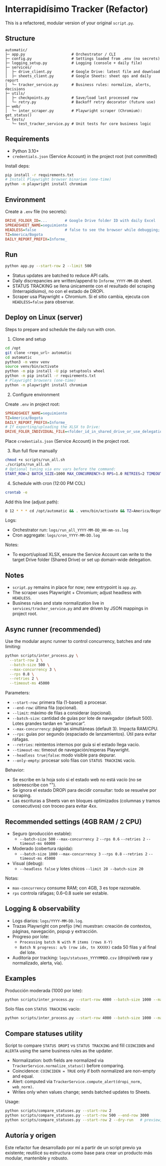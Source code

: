 # Interrapidísimo Tracker (Refactor)

This is a refactored, modular version of your original `script.py`.

## Structure

```text
automatic/
├─ app.py                     # Orchestrator / CLI
├─ config.py                  # Settings loaded from .env (no secrets)
├─ logging_setup.py           # Logging (console + daily file)
├─ services/
│  ├─ drive_client.py         # Google Drive: latest file and download
│  ├─ sheets_client.py        # Google Sheets: sheet ops and daily report
│  └─ tracker_service.py      # Business rules: normalize, alerts, decisions
├─ utils/
│  ├─ checkpoints.py          # Save/load last processed row
│  └─ retry.py                # Backoff retry decorator (future use)
├─ web/
│  └─ inter_scraper.py        # Playwright scraper (Chromium): get_status()
└─ tests/
   └─ test_tracker_service.py # Unit tests for core business logic
```

## Requirements

- Python 3.10+
- `credentials.json` (Service Account) in the project root (not committed)

Install deps:

```bash
pip install -r requirements.txt
# Install Playwright browser binaries (one-time)
python -m playwright install chromium
```

## Environment

Create a `.env` file (no secrets):

```ini
DRIVE_FOLDER_ID=...        # Google Drive folder ID with daily Excel
SPREADSHEET_NAME=seguimiento
HEADLESS=false             # false to see the browser while debugging; set true in production
TZ=America/Bogota
DAILY_REPORT_PREFIX=Informe_
```

## Run

```bash
python app.py --start-row 2 --limit 500
```

- Status updates are batched to reduce API calls.
- Daily discrepancies are written/append to `Informe_YYYY-MM-DD` sheet.
- STATUS TRACKING se llena únicamente con el resultado del scraping (Interrapidísimo), no con el estado de DROPi.
- Scraper usa Playwright + Chromium. Si el sitio cambia, ejecuta con `HEADLESS=false` para observar.

## Deploy on Linux (server)

Steps to prepare and schedule the daily run with cron.

1) Clone and setup

```bash
cd /opt
git clone <repo_url> automatic
cd automatic
python3 -m venv venv
source venv/bin/activate
python -m pip install -U pip setuptools wheel
python -m pip install -r requirements.txt
# Playwright browsers (one-time)
python -m playwright install chromium
```

2) Configure environment

Create `.env` in project root:

```ini
SPREADSHEET_NAME=seguimiento
TZ=America/Bogota
DAILY_REPORT_PREFIX=Informe_
# If exporting/uploading the XLSX to Drive:
DRIVE_FOLER_INDIVIDUAL_FILE=<folder_id_in_shared_drive_or_use_delegation>
```

Place `credentials.json` (Service Account) in the project root.

3) Run full flow manually

```bash
chmod +x scripts/run_all.sh
./scripts/run_all.sh
# Optional tuning via env vars before the command:
START_ROW=2 BATCH_SIZE=1000 MAX_CONCURRENCY=3 RPS=1.0 RETRIES=2 TIMEOUT_MS=45000 SLEEP_BETWEEN=0 ./scripts/run_all.sh
```

4) Schedule with cron (12:00 PM COL)

```bash
crontab -e
```

Add this line (adjust path):

```bash
0 12 * * * cd /opt/automatic && . venv/bin/activate && TZ=America/Bogota ./scripts/run_all.sh >> logs/cron_$(date +\%F).log 2>&1
```

Logs:

- Orchestrator run: `logs/run_all_YYYY-MM-DD_HH-mm-ss.log`
- Cron aggregate: `logs/cron_YYYY-MM-DD.log`

Notes:

- To export/upload XLSX, ensure the Service Account can write to the target Drive folder (Shared Drive) or set up domain-wide delegation.

## Notes

- `script.py` remains in place for now; new entrypoint is `app.py`.
- The scraper uses Playwright + Chromium; adjust headless with `HEADLESS`.
- Business rules and state normalization live in `services/tracker_service.py` and are driven by JSON mappings in project root.

## Async runner (recommended)

Use the modular async runner to control concurrency, batches and rate limiting:

```bash
python scripts/inter_process.py \
  --start-row 2 \
  --batch-size 500 \
  --max-concurrency 3 \
  --rps 0.8 \
  --retries 2 \
  --timeout-ms 45000
```

Parameters:

- `--start-row`: primera fila (1-based) a procesar.
- `--end-row`: última fila (opcional).
- `--limit`: máximo de filas a considerar (opcional).
- `--batch-size`: cantidad de guías por lote de navegador (default 500). Lotes grandes tardan en “arrancar”.
- `--max-concurrency`: páginas simultáneas (default 3). Impacta RAM/CPU.
- `--rps`: guías por segundo (espaciado de lanzamientos). Útil para evitar ráfagas.
- `--retries`: reintentos internos por guía si el estado llega vacío.
- `--timeout-ms`: timeout de navegación/esperas Playwright.
- `--headless true|false`: modo visible para depurar.
- `--only-empty`: procesar solo filas con `STATUS TRACKING` vacío.

Behavior:

- Se escribe en la hoja solo si el estado web no está vacío (no se sobreescribe con "").
- Se ignora el estado DROPi para decidir consultar: todo se resuelve por scraping.
- Las escrituras a Sheets van en bloques optimizados (columnas y tramos consecutivos) con troceo para evitar 4xx.

## Recommended settings (4GB RAM / 2 CPU)

- Seguro (producción estable):
  - `--batch-size 500` `--max-concurrency 2` `--rps 0.6` `--retries 2` `--timeout-ms 60000`
- Moderado (cobertura rápida):
  - `--batch-size 1000` `--max-concurrency 3` `--rps 0.8` `--retries 2` `--timeout-ms 45000`
- Visual (debug):
  - `--headless false` y lotes chicos `--limit 20 --batch-size 20`

Notas:

- `max-concurrency` consume RAM; con 4GB, 3 es tope razonable.
- `rps` controla ráfagas; 0.6–0.8 suele ser estable.

## Logging & observability

- Logs diarios: `logs/YYYY-MM-DD.log`.
- Trazas Playwright con prefijo `[PW]` muestran: creación de contextos, páginas, navegación, popup y extracción.
- Progreso por lote:
  - `Processing batch N with M items (rows X-Y)`
  - `Batch N progress: a/b (row idx, tn XXXXX)` cada 50 filas y al final del lote.
- Auditoría por tracking: `logs/statuses_YYYYMMDD.csv` (dropi/web raw y normalizado, alerta, vía).

## Examples

Producción moderada (1000 por lote):

```bash
python scripts/inter_process.py --start-row 4000 --batch-size 1000 --max-concurrency 3 --rps 0.8 --retries 2 --timeout-ms 45000
```

Solo filas con `STATUS TRACKING` vacío:

```bash
python scripts/inter_process.py --start-row 4000 --batch-size 1000 --max-concurrency 3 --rps 0.8 --retries 2 --timeout-ms 45000 --only-empty
```

## Compare statuses utility

Script to compare `STATUS DROPI` vs `STATUS TRACKING` and fill `COINCIDEN` and `ALERTA` using the same business rules as the updater.

- Normalization: both fields are normalized via `TrackerService.normalize_status()` before comparing.
- Coincidence: `COINCIDEN = TRUE` only if both normalized are non-empty and equal.
- Alert: computed via `TrackerService.compute_alert(dropi_norm, web_norm)`.
- Writes only when values change; sends batched updates to Sheets.

Usage:

```bash
python scripts/compare_statuses.py --start-row 2
python scripts/compare_statuses.py --start-row 500 --end-row 3000
python scripts/compare_statuses.py --start-row 2 --dry-run   # preview, no writes
```

## Autoría y origen

Este refactor fue desarrollado por mí a partir de un script previo ya existente; reutilicé su estructura como base para crear un producto más modular, mantenible y robusto.
